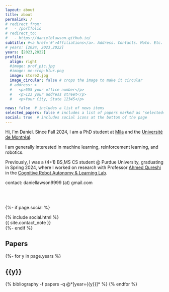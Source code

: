 ```yaml
---
layout: about
title: about
permalink: /
# redirect_from:
#   - /portfolio
# redirect_to:
#   - https://danielblawson.github.io/
subtitle: #<a href='#'>Affiliations</a>. Address. Contacts. Moto. Etc.
# years: [2024, 2023,2022]
years: [2023,2022]
profile:
  align: right
  #image: prof_pic.jpg
  #image: me-crop-blur.png
  image: store2.jpg
  image_circular: false # crops the image to make it circular
  # address: >
  #   <p>555 your office number</p>
  #   <p>123 your address street</p>
  #   <p>Your City, State 12345</p>

news: false  # includes a list of news items
selected_papers: false # includes a list of papers marked as "selected={true}"
social: true  # includes social icons at the bottom of the page
---
```


Hi, I'm Daniel. Since Fall 2024, I am a PhD student at [Mila](https://mila.quebec/en) and the [Université de Montréal](https://www.umontreal.ca/).

I am generally interested in machine learning, reinforcement learning, and robotics. 

Previously, I was a (4+1) BS,MS CS student @ Purdue University, graduating in Spring 2024, where I worked on research with Professor [Ahmed Qureshi](https://qureshiahmed.github.io/) in the [Cognitive Robot Autonomy & Learning Lab](https://corallab.net/).

contact: daniellawson9999 (at) gmail.com


<br>
<br>

<!-- Social -->
{%- if page.social %}
<div class="social">
  <div class="contact-icons">
  {% include social.html %}
  </div>

  <div class="contact-note">
    {{ site.contact_note }}
  </div>
  
</div>
{%- endif %}



## Papers

<!-- _pages/publications.md -->

<div class="publications">

{%- for y in page.years %}
  <h2 class="year">{{y}}</h2>
  {% bibliography -f papers -q @*[year={{y}}]* %}
{% endfor %}

</div>
<!-- Other work can be found [here](https://scholar.google.com/citations?user=yboVGIIAAAAJ). -->

<br>

<!-- ## Paper Implementations
- [Online Decision Transformer](https://github.com/daniellawson9999/online-decision-transformer)
- [Gato for Control](https://github.com/daniellawson9999/gato-control), part of implementation for Manifold's Neko project -->

<!-- - include myprojects.html , add brackets  -->

<br>
